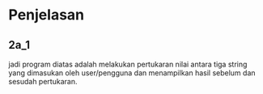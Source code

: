 # Penjelasan
## 2a_1
jadi program diatas adalah melakukan pertukaran nilai antara tiga string yang dimasukan oleh user/pengguna dan menampilkan hasil sebelum dan sesudah pertukaran.
